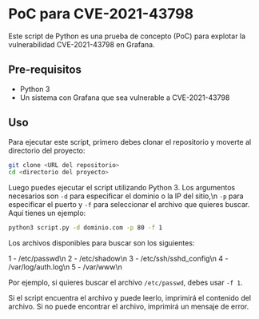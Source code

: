 # PoC para CVE-2021-43798

Este script de Python es una prueba de concepto (PoC) para explotar la vulnerabilidad CVE-2021-43798 en Grafana.

## Pre-requisitos

- Python 3
- Un sistema con Grafana que sea vulnerable a CVE-2021-43798

## Uso

Para ejecutar este script, primero debes clonar el repositorio y moverte al directorio del proyecto:

```bash
git clone <URL del repositorio>
cd <directorio del proyecto>
```

Luego puedes ejecutar el script utilizando Python 3. Los argumentos necesarios son `-d` para especificar el dominio o la IP del sitio,\n `-p` para especificar el puerto y `-f` para seleccionar el archivo que quieres buscar. Aquí tienes un ejemplo:

```bash
python3 script.py -d dominio.com -p 80 -f 1
```

Los archivos disponibles para buscar son los siguientes:

1 - /etc/passwd\n
2 - /etc/shadow\n
3 - /etc/ssh/sshd_config\n
4 - /var/log/auth.log\n
5 - /var/www\n
  

Por ejemplo, si quieres buscar el archivo `/etc/passwd`, debes usar `-f 1`.

Si el script encuentra el archivo y puede leerlo, imprimirá el contenido del archivo. Si no puede encontrar el archivo, imprimirá un mensaje de error.

